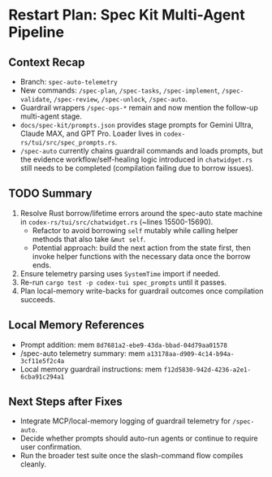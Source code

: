 # Restart Plan: Spec Kit Multi-Agent Pipeline

## Context Recap
- Branch: `spec-auto-telemetry`
- New commands: `/spec-plan`, `/spec-tasks`, `/spec-implement`, `/spec-validate`, `/spec-review`, `/spec-unlock`, `/spec-auto`.
- Guardrail wrappers `/spec-ops-*` remain and now mention the follow-up multi-agent stage.
- `docs/spec-kit/prompts.json` provides stage prompts for Gemini Ultra, Claude MAX, and GPT Pro. Loader lives in `codex-rs/tui/src/spec_prompts.rs`.
- `/spec-auto` currently chains guardrail commands and loads prompts, but the evidence workflow/self-healing logic introduced in `chatwidget.rs` still needs to be completed (compilation failing due to borrow issues).

## TODO Summary
1. Resolve Rust borrow/lifetime errors around the spec-auto state machine in `codex-rs/tui/src/chatwidget.rs` (~lines 15500-15690).
   - Refactor to avoid borrowing `self` mutably while calling helper methods that also take `&mut self`.
   - Potential approach: build the next action from the state first, then invoke helper functions with the necessary data once the borrow ends.
2. Ensure telemetry parsing uses `SystemTime` import if needed.
3. Re-run `cargo test -p codex-tui spec_prompts` until it passes.
4. Plan local-memory write-backs for guardrail outcomes once compilation succeeds.

## Local Memory References
- Prompt addition: mem `8d7681a2-ebe9-43da-bbad-04d79aa01578`
- /spec-auto telemetry summary: mem `a13178aa-d909-4c14-b94a-3cf11e5f2c4a`
- Local memory guardrail instructions: mem `f12d5830-942d-4236-a2e1-6cba91c294a1`

## Next Steps after Fixes
- Integrate MCP/local-memory logging of guardrail telemetry for `/spec-auto`.
- Decide whether prompts should auto-run agents or continue to require user confirmation.
- Run the broader test suite once the slash-command flow compiles cleanly.
